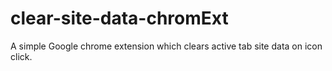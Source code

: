 # clear-site-data-chromExt
A simple Google chrome extension which clears active tab site data on icon click.
